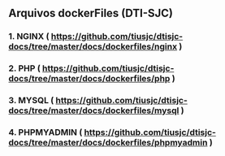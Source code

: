   
## Arquivos dockerFiles (DTI-SJC)
### 1. NGINX      ( https://github.com/tiusjc/dtisjc-docs/tree/master/docs/dockerfiles/nginx      )
### 2. PHP        ( https://github.com/tiusjc/dtisjc-docs/tree/master/docs/dockerfiles/php        )
### 3. MYSQL      ( https://github.com/tiusjc/dtisjc-docs/tree/master/docs/dockerfiles/mysql      )
### 4. PHPMYADMIN ( https://github.com/tiusjc/dtisjc-docs/tree/master/docs/dockerfiles/phpmyadmin )



